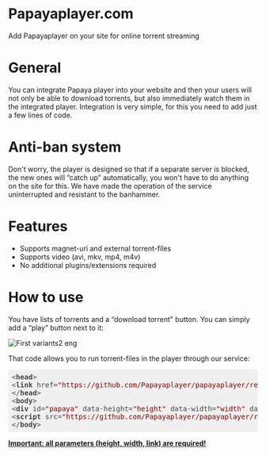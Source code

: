 <h1>Papayaplayer.com</h1>
Add Papayaplayer on your site for online torrent streaming

<h1>General</h1>
You can integrate Papaya player into your website and then your users will not only be able to download torrents, but also immediately watch them in the integrated player. Integration is very simple, for this you need to add just a few lines of code.

<h1>Anti-ban system</h1>
Don't worry, the player is designed so that if a separate server is blocked, the new ones will “catch up” automatically, you won't have to do anything on the site for this. We have made the operation of the service uninterrupted and resistant to the banhammer.

<h1>Features</h1>
<ul>
	<li><a>Supports magnet-uri and external torrent-files</a></li>
	<li><a>Supports video (avi, mkv, mp4, m4v)</a></li>
	<li><a>No additional plugins/extensions required</a></li>
</ul>

<h1>How to use</h1>
You have lists of torrents and a “download torrent" button. You can simply add a “play” button next to it:

![First variants2 eng](https://user-images.githubusercontent.com/97943999/161525432-c344662d-79de-448e-aeae-e5bf2ba05f92.png)

That code allows you to run torrent-files in the player through our service:
<pre class="hljs" style="display: block; overflow-x: auto; padding: 0.5em; background: rgb(240, 240, 240); color: rgb(68, 68, 68);"><span class="xml"><span class="hljs-tag">&lt;<span class="hljs-name" style="font-weight: 700;">head</span>&gt;</span>
<span class="hljs-tag">&lt;<span class="hljs-name" style="font-weight: 700;">link</span> <span class="hljs-attr">href</span>=<span class="hljs-string" style="color: rgb(136, 0, 0);">"https://github.com/Papayaplayer/papayaplayer/releases/download/v0.0.1/papaya.js"</span> <span class="hljs-attr">rel</span>=<span class="hljs-string" style="color: rgb(136, 0, 0);">"preload"</span> <span class="hljs-attr">as</span>=<span class="hljs-string" style="color: rgb(136, 0, 0);">"script"</span>&gt;</span>
<span class="hljs-tag">&lt;/<span class="hljs-name" style="font-weight: 700;">head</span>&gt;</span>
<span class="hljs-tag">&lt;<span class="hljs-name" style="font-weight: 700;">body</span>&gt;</span>
<span class="hljs-tag">&lt;<span class="hljs-name" style="font-weight: 700;">div</span> <span class="hljs-attr">id</span>=<span class="hljs-string" style="color: rgb(136, 0, 0);">"papaya"</span> <span class="hljs-attr">data-height</span>=<span class="hljs-string" style="color: rgb(136, 0, 0);">"height"</span> <span class="hljs-attr">data-width</span>=<span class="hljs-string" style="color: rgb(136, 0, 0);">"width"</span> <span class="hljs-attr">data-link</span>=<span class="hljs-string" style="color: rgb(136, 0, 0);">"link"</span>&gt;</span><span class="hljs-tag">&lt;/<span class="hljs-name" style="font-weight: 700;">div</span>&gt;</span>
<span class="hljs-tag">&lt;<span class="hljs-name" style="font-weight: 700;">script</span> <span class="hljs-attr">src</span>=<span class="hljs-string" style="color: rgb(136, 0, 0);">"https://github.com/Papayaplayer/papayaplayer/releases/download/v0.0.1/papaya.js"</span>&gt;</span><span class="undefined"></span><span class="hljs-tag">&lt;/<span class="hljs-name" style="font-weight: 700;">script</span>&gt;</span>
<span class="hljs-tag">&lt;/<span class="hljs-name" style="font-weight: 700;">body</span>&gt;</span></span></pre>

<p><b><u>Important: all parameters (height, width, link) are required!</u></b></p>

